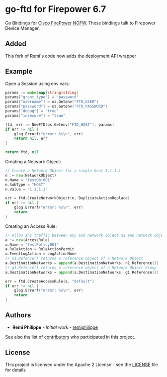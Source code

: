 # go-ftd for Firepower 6.7

Go Bindings for [Cisco FirePower NGFW](https://www.cisco.com/c/en/us/products/collateral/security/firepower-ngfw/datasheet-c78-736661.html). These bindings talk to Firepower Device Manager.
## Added
This fork of Remi's code now adds the deployment API wrapper

## Example

Open a Session using env vars:

```go
params := make(map[string]string)
params["grant_type"] = "password"
params["username"] = os.Getenv("FTD_USER")
params["password"] = os.Getenv("FTD_PASSWORD")
params["debug"] = "true"
params["insecure"] = "true"

ftd, err := NewFTD(os.Getenv("FTD_HOST"), params)
if err != nil {
    glog.Errorf("error: %s\n", err)
    return nil, err
}

return ftd, nil
```

Creating a Network Object:

```go
// Create a Network Object for a single host 1.1.1.1
n := new(NetworkObject)
n.Name = "testObj001"
n.SubType = "HOST"
n.Value = "1.1.1.1"

err = ftd.CreateNetworkObject(n, DuplicateActionReplace)
if err != nil {
    glog.Errorf("error: %s\n", err)
    return
}
```

Creating an Access Rule:

```go
// Allow any traffic between any and network object n1 and network object group g1
a := new(AccessRule)
a.Name = "testPolicy001"
a.RuleAction = RuleActionPermit
a.EventLogAction = LogActionNone
// n1.Refence() returns a reference object of a Network Object
a.DestinationNetworks = append(a.DestinationNetworks, n1.Reference())
// g1.Refence() returns a reference object of a Network Object Group
a.DestinationNetworks = append(a.DestinationNetworks, g1.Reference())

err = ftd.CreateAccessRule(a, "default")
if err != nil {
    glog.Errorf("error: %s\n", err)
    return
}
```

## Authors

* **Remi Philippe** - *Initial work* - [remiphilippe](https://github.com/remiphilippe)

See also the list of [contributors](https://github.com/remiphilippe/go-ftd/contributors) who participated in this project.

## License

This project is licensed under the Apache 2 License - see the [LICENSE](LICENSE) file for details
